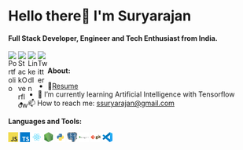 # Hello there👋 I'm Suryarajan
#### Full Stack Developer, Engineer and Tech Enthusiast from India.

<a href="https://theWellHopeErr.github.io/">
  <img align="left" alt="Portfolio" width="20px" src="https://cdn2.iconfinder.com/data/icons/artificial-intelligence-52/48/bl_1645_Search_seo_magnifier_earth_globe_internet-128.png" />
</a>
<a href="https://stackoverflow.com/users/8826642/">
  <img align="left" alt="StackOverflow" width="20px" src="https://cdn1.iconfinder.com/data/icons/apps-8/64/stack-overflow-stackoverflow-apps-platform-256.png" />
</a>
<a href="https://www.linkedin.com/in/theWellHopeErr">
  <img align="left" alt="LinkedIn" width="20px" src="https://cdn4.iconfinder.com/data/icons/colorful-guache-social-media-logos-1/159/social-media_linkedin-256.png" />
</a>
<a href="https://www.twitter.com/theWellHopeErr/">
  <img align="left" alt="Twitter" width="20px" src="https://cdn2.iconfinder.com/data/icons/colorful-guache-social-media-logos-1/155/social-media_twitter-256.png" />
</a>

<br/>

**About:** 

- 📝[Resume](https://thewellhopeerr.github.io/assets/Resume.pdf)
- 🌱 I’m currently learning Artificial Intelligence with Tensorflow
- 📫 How to reach me: [ssuryarajan@gmail.com](mailto:ssuryarajan@gmail.com?subject=via%20Github%20Profile)

**Languages and Tools:**  

<code><img height="20" src="https://raw.githubusercontent.com/github/explore/80688e429a7d4ef2fca1e82350fe8e3517d3494d/topics/javascript/javascript.png"></code>
<code><img height="20" src="https://raw.githubusercontent.com/github/explore/80688e429a7d4ef2fca1e82350fe8e3517d3494d/topics/typescript/typescript.png"></code>
<code><img height="20" src="https://raw.githubusercontent.com/github/explore/80688e429a7d4ef2fca1e82350fe8e3517d3494d/topics/react/react.png"></code>
<code><img height="20" src="https://raw.githubusercontent.com/github/explore/80688e429a7d4ef2fca1e82350fe8e3517d3494d/topics/nodejs/nodejs.png"></code>
<code><img height="20" src="https://raw.githubusercontent.com/github/explore/80688e429a7d4ef2fca1e82350fe8e3517d3494d/topics/python/python.png"></code>
<code><img height="20" src="https://raw.githubusercontent.com/github/explore/80688e429a7d4ef2fca1e82350fe8e3517d3494d/topics/postgresql/postgresql.png"></code>
<code><img height="20" src="https://raw.githubusercontent.com/github/explore/80688e429a7d4ef2fca1e82350fe8e3517d3494d/topics/mongodb/mongodb.png"></code>
<code><img height="20" src="https://raw.githubusercontent.com/github/explore/80688e429a7d4ef2fca1e82350fe8e3517d3494d/topics/git/git.png"></code>
<code><img height="20" src="https://raw.githubusercontent.com/github/explore/80688e429a7d4ef2fca1e82350fe8e3517d3494d/topics/visual-studio-code/visual-studio-code.png"></code>
